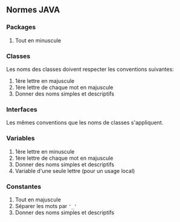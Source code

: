 ## Normes JAVA ##

### Packages ###
  1. Tout en minuscule

### Classes ###
Les noms des classes doivent respecter les conventions suivantes:
  1. 1ère lettre en majuscule
  1. 1ère lettre de chaque mot en majuscule
  1. Donner des noms simples et descriptifs

### Interfaces ###
Les mêmes conventions que les noms de classes s'appliquent.

### Variables ###
  1. 1ère lettre en minuscule
  1. 1ère lettre de chaque mot en majuscule
  1. Donner des noms simples et descriptifs
  1. Variable d'une seule lettre (pour un usage local)

### Constantes ###
  1. Tout en majuscule
  1. Séparer les mots par `'_'`
  1. Donner des noms simples et descriptifs